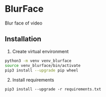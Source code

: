 # BlurFace
Blur face of video

## Installation
1. Create virtual environment
```bash
python3 -m venv venv_blurface
source venv_blurface/bin/activate
pip3 install --upgrade pip wheel
```

2. Install requirements
```
pip3 install --upgrade -r requirements.txt
```
